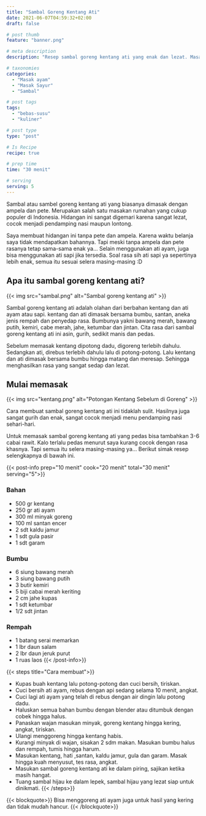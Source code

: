 ```yaml
---
title: "Sambal Goreng Kentang Ati"
date: 2021-06-07T04:59:32+02:00
draft: false

# post thumb
feature: "banner.png"

# meta description
description: "Resep sambal goreng kentang ati yang enak dan lezat. Masakan rumahan ini biasanya disajikan saat ada acara hajatan, pesta atau dihari lebaran. "

# taxonomies
categories:
  - "Masak ayam"
  - "Masak Sayur"
  - "Sambal"

# post tags
tags:
  - "bebas-susu"
  - "kuliner"

# post type
type: "post"

# Is Recipe
recipe: true

# prep time
time: "30 menit"

# serving
serving: 5
---
```

Sambal atau sambel goreng kentang ati yang biasanya dimasak dengan ampela dan pete. Merupakan salah satu masakan rumahan yang cukup populer di Indonesia. Hidangan ini sangat digemari karena sangat lezat, cocok menjadi pendamping nasi maupun lontong.

Saya membuat hidangan ini tanpa pete dan ampela. Karena waktu belanja saya tidak mendapatkan bahannya. Tapi meski tanpa ampela dan pete rasanya tetap sama-sama enak ya... Selain menggunakan ati ayam, juga bisa menggunakan ati sapi jika tersedia. Soal rasa sih ati sapi ya sepertinya lebih enak, semua itu sesuai selera masing-masing :D

## Apa itu sambal goreng kentang ati?

{{< img src="sambal.png" alt="Sambal goreng kentang ati" >}}

Sambal goreng kentang ati adalah olahan dari berbahan kentang dan ati ayam atau sapi. kentang dan ati dimasak bersama bumbu, santan, aneka jenis rempah dan penyedap rasa. Bumbunya yakni bawang merah, bawang putih, kemiri, cabe merah, jahe, ketumbar dan jintan. Cita rasa dari sambal goreng kentang ati ini asin, gurih, sedikit manis dan pedas.

Sebelum memasak kentang dipotong dadu, digoreng terlebih dahulu. Sedangkan ati, direbus terlebih dahulu lalu di potong-potong. Lalu kentang dan ati dimasak bersama bumbu hingga matang dan meresap. Sehingga menghasilkan rasa yang sangat sedap dan lezat.

## Mulai memasak

{{< img src="kentang.png" alt="Potongan Kentang Sebelum di Goreng" >}}

Cara membuat sambal goreng kentang ati ini tidaklah sulit. Hasilnya juga sangat gurih dan enak, sangat cocok menjadi menu pendamping nasi sehari-hari.

Untuk memasak sambal goreng kentang ati yang pedas bisa tambahkan 3-6 cabai rawit. Kalo terlalu pedas menurut saya kurang cocok dengan rasa khasnya. Tapi semua itu selera masing-masing ya... Berikut simak resep selengkapnya di bawah ini.

{{< post-info prep="10 menit" cook="20 menit" total="30 menit" serving="5">}}

### Bahan

-   500 gr kentang
-   250 gr ati ayam
-   300 ml minyak goreng
-   100 ml santan encer
-   2 sdt kaldu jamur
-   1 sdt gula pasir
-   1 sdt garam

### Bumbu

-   6 siung bawang merah
-   3 siung bawang putih
-   3 butir kemiri
-   5 biji cabai merah keriting
-   2 cm jahe kupas
-   1 sdt ketumbar
-   1/2 sdt jintan

### Rempah

-   1 batang serai memarkan
-   1 lbr daun salam
-   2 lbr daun jeruk purut
-   1 ruas laos
{{< /post-info>}}

{{< steps title="Cara membuat">}}
-   Kupas buah kentang lalu potong-potong dan cuci bersih, tiriskan.
-   Cuci bersih ati ayam, rebus dengan api sedang selama 10 menit, angkat.
-   Cuci lagi ati ayam yang telah di rebus dengan air dingin lalu potong dadu.
-   Haluskan semua bahan bumbu dengan blender atau ditumbuk dengan cobek hingga halus.
-   Panaskan wajan masukan minyak, goreng kentang hingga kering, angkat, tiriskan.
-   Ulangi menggoreng hingga kentang habis.
-   Kurangi minyak di wajan, sisakan 2 sdm makan. Masukan bumbu halus dan rempah, tumis hingga harum.
-   Masukan kentang, hati ,santan, kaldu jamur, gula dan garam. Masak hingga kuah menyusut, tes rasa, angkat.
-   Masukan sambal goreng kentang ati ke dalam piring, sajikan ketika masih hangat.
-   Tuang sambal hijau ke dalam lepek, sambal hijau yang lezat siap untuk dinikmati.
{{< /steps>}}

{{< blockquote>}}
Bisa menggoreng ati ayam juga untuk hasil yang kering dan tidak mudah hancur.
{{< /blockquote>}}